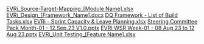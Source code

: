 

[EVRi_Source-Target-Mapping_[Module Name].xlsx](https://github.com/Rizwan-hadoop/My_Projects_demo/files/14102213/EVRi_Source-Target-Mapping_.Module.Name.xlsx)
[EVRi_Design_[Framework_Name].docx](https://github.com/Rizwan-hadoop/My_Projects_demo/files/14102212/EVRi_Design_.Framework_Name.docx)
[DQ Framework - List of Build Tasks.xlsx](https://github.com/Rizwan-hadoop/My_Projects_demo/files/14102211/DQ.Framework.-.List.of.Build.Tasks.xlsx)
[EVRi - Sprint Capacity & Leave Planning.xlsx](https://github.com/Rizwan-hadoop/My_Projects_demo/files/14102210/EVRi.-.Sprint.Capacity.Leave.Planning.xlsx)
[Steering Committee Pack Month-01 - 12.Sep.23 V1.0.pptx](https://github.com/Rizwan-hadoop/My_Projects_demo/files/14102208/Steering.Committee.Pack.Month-01.-.12.Sep.23.V1.0.pptx)
[EVRI WSR Week-01 - 08 Aug 23 to 12 Aug 23.pptx](https://github.com/Rizwan-hadoop/My_Projects_demo/files/14102207/EVRI.WSR.Week-01.-.08.Aug.23.to.12.Aug.23.pptx)
[EVRi_Unit Testing_[Feature Name].xlsx](https://github.com/Rizwan-hadoop/My_Projects_demo/files/14102206/EVRi_Unit.Testing_.Feature.Name.xlsx)
